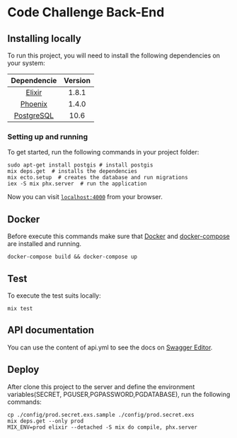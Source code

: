 # Code Challenge Back-End

## Installing locally

To run this project, you will need to install the following dependencies on your system:

| Dependencie |Version       |
| :---------: | :---------:  |
| [Elixir](https://elixir-lang.org/install.html)| 1.8.1 |
| [Phoenix](https://hexdocs.pm/phoenix/installation.html)| 1.4.0 |
| [PostgreSQL](https://www.postgresql.org/download/)| 10.6 |

### Setting up and running

To get started, run the following commands in your project folder:

```shell
sudo apt-get install postgis # install postgis
mix deps.get  # installs the dependencies
mix ecto.setup  # creates the database and run migrations
iex -S mix phx.server  # run the application
```

Now you can visit [`localhost:4000`](http://localhost:4000) from your browser.

## Docker

Before execute this commands make sure that [Docker](https://docs.docker.com/install/linux/docker-ce/ubuntu/) and [docker-compose](https://docs.docker.com/compose/install/) are installed and running.

```shell
docker-compose build && docker-compose up
```

## Test

To execute the test suits locally:

```shell
mix test
```

## API documentation

You can use the content of api.yml to see the docs on [Swagger Editor](https://editor.swagger.io/?_ga=2.120330568.1739590788.1554839529-1342984360.1550614872).

## Deploy

After clone this project to the server and define the environment variables(SECRET, PGUSER,PGPASSWORD,PGDATABASE), run the following commands:

```shell
cp ./config/prod.secret.exs.sample ./config/prod.secret.exs
mix deps.get --only prod
MIX_ENV=prod elixir --detached -S mix do compile, phx.server
```